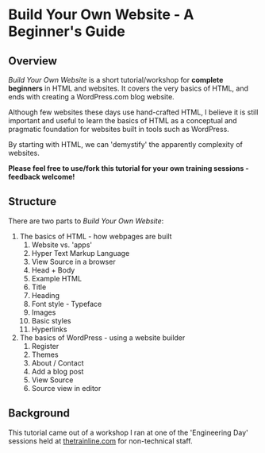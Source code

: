 Build Your Own Website - A Beginner's Guide
===========================================

Overview
--------

*Build Your Own Website* is a short tutorial/workshop for **complete beginners** in HTML and websites. It covers the very basics of HTML, and ends with creating a WordPress.com blog website.

Although few websites these days use hand-crafted HTML, I believe it is still important and useful to learn the basics of HTML as a conceptual and pragmatic foundation for websites built in tools such as WordPress.

By starting with HTML, we can 'demystify' the apparently complexity of websites.

**Please feel free to use/fork this tutorial for your own training sessions - feedback welcome!**

Structure
---------

There are two parts to *Build Your Own Website*:

1. The basics of HTML - how webpages are built
    1. Website vs. 'apps'
    1. Hyper Text Markup Language
    1. View Source in a browser
    1. Head + Body
    1. Example HTML
    1. Title 
    1. Heading
    1. Font style - Typeface
    1. Images
    1. Basic styles
    1. Hyperlinks
1. The basics of WordPress - using a website builder
    1. Register
    1. Themes
    1. About / Contact
    1. Add a blog post
    1. View Source
    1. Source view in editor


Background
----------

This tutorial came out of a workshop I ran at one of the 'Engineering Day' sessions held at [thetrainline.com](http://engineering.thetrainline.com/) for non-technical staff. 